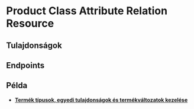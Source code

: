 # Product Class Attribute Relation Resource

## Tulajdonságok

<ResourceProperties :resource="'product_class_attribute_relation'" :lang="'hu'"/>

## Endpoints

[//]: <> (GET ENDPOINT)
<ResourceEndpoint :resource="'product_class_attribute_relation'" :endpoint="'get'" :lang="'hu'">

<template v-slot:responseJSON>

<<< @/docs/fixtures/api/product_class_attribute_relation/response/json/get_id.json

</template>

<template v-slot:responseXML>

<<< @/docs/fixtures/api/product_class_attribute_relation/response/xml/get_id.xml

</template>

</ResourceEndpoint>

[//]: <> (GETCOLLECTION ENDPOINT)
<ResourceEndpoint :resource="'product_class_attribute_relation'" :endpoint="'getCollection'" :lang="'hu'">

<template v-slot:responseJSON>

<<< @/docs/fixtures/api/product_class_attribute_relation/response/json/get_page.json

</template>

<template v-slot:responseXML>

<<< @/docs/fixtures/api/product_class_attribute_relation/response/xml/get_page.xml

</template>

</ResourceEndpoint>

[//]: <> (POST ENDPOINT)
<ResourceEndpoint :resource="'product_class_attribute_relation'" :endpoint="'post'" :lang="'hu'">

<template v-slot:request>

<<< @/docs/fixtures/api/product_class_attribute_relation/request/post.json

</template>

<template v-slot:responseJSON>

<<< @/docs/fixtures/api/product_class_attribute_relation/response/json/get_id.json

</template>

<template v-slot:responseXML>

<<< @/docs/fixtures/api/product_class_attribute_relation/response/xml/get_id.xml

</template>

</ResourceEndpoint>

[//]: <> (PUT ENDPOINT)
<ResourceEndpoint :resource="'product_class_attribute_relation'" :endpoint="'put'" :lang="'hu'">

<template v-slot:request>

<<< @/docs/fixtures/api/product_class_attribute_relation/request/put.json

</template>

<template v-slot:responseJSON>

<<< @/docs/fixtures/api/product_class_attribute_relation/response/json/get_id.json

</template>

<template v-slot:responseXML>

<<< @/docs/fixtures/api/product_class_attribute_relation/response/xml/get_id.xml

</template>

</ResourceEndpoint>

[//]: <> (DELETE ENDPOINT)
<ResourceEndpoint :resource="'product_class_attribute_relation'" :endpoint="'delete'" :lang="'hu'"/>

## Példa
- [**Termék típusok, egyedi tulajdonságok és termékváltozatok kezelése**](../development/api-examples/08_product_attribute_handling.md)
